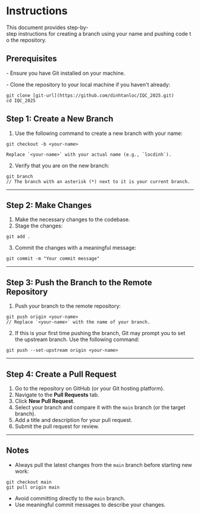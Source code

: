 # Instructions

This document provides step-by-step instructions for creating a branch using your name and pushing code to the repository.

## Prerequisites

- Ensure you have Git installed on your machine.

- Clone the repository to your local machine if you haven't already:

```
git clone [git-url](https://github.com/dinhtanloc/IQC_2025.git)
cd IQC_2025
```
Step 1: Create a New Branch
---------------------------

1.  Use the following command to create a new branch with your name:
```
git checkout -b <your-name>

Replace `<your-name>` with your actual name (e.g., `locdinh`).
```
2.  Verify that you are on the new branch:
```
git branch
// The branch with an asterisk (*) next to it is your current branch.
```

* * * * *

Step 2: Make Changes
--------------------

1.  Make the necessary changes to the codebase.
2.  Stage the changes:
```
git add .
```
3.  Commit the changes with a meaningful message:
```
git commit -m "Your commit message"
```
* * * * *

Step 3: Push the Branch to the Remote Repository
------------------------------------------------

1.  Push your branch to the remote repository:
```
git push origin <your-name>
// Replace `<your-name>` with the name of your branch.
```

2.  If this is your first time pushing the branch, Git may prompt you to set the upstream branch. Use the following command:
```
git push --set-upstream origin <your-name>
```

* * * * *

Step 4: Create a Pull Request
-----------------------------

1.  Go to the repository on GitHub (or your Git hosting platform).
2.  Navigate to the **Pull Requests** tab.
3.  Click **New Pull Request**.
4.  Select your branch and compare it with the `main` branch (or the target branch).
5.  Add a title and description for your pull request.
6.  Submit the pull request for review.

* * * * *

Notes
-----

-   Always pull the latest changes from the `main` branch before starting new work:
```
git checkout main
git pull origin main
```
-   Avoid committing directly to the `main` branch.
-   Use meaningful commit messages to describe your changes.

